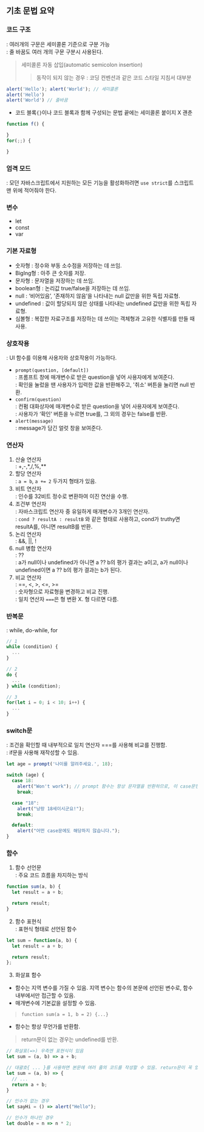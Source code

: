 ## 기초 문법 요약
### 코드 구조
: 여러개의 구문은 세미콜론 기준으로 구분 가능\
: 줄 바꿈도 여러 개의 구문 구분시 사용된다.
> 세미콜론 자동 삽입(automatic semicolon insertion)
>> 동작이 되지 않는 경우 : 코딩 컨벤션과 같은 코드 스타일 지침서 대부분
``` js
alert('Hello'); alert('World'); // 세미콜론
alert('Hello')
alert('World') // 줄바꿈
```
- 코드 블록```{}```이나 코드 블록과 함께 구성되는 문법 끝에는 세미콜론 붙이지 X 괜춘
``` js
function f() {

}
for(;;) {

}
```
### 엄격 모드
: 모던 자바스크립트에서 지원하는 모든 기능을 활성화하려면 ```use strict```를 스크립트 맨 위에 적어줘야 한다.
### 변수
- let
- const
- var
### 기본 자료형
- 숫자형 : 정수와 부동 소수점을 저장하는 데 쓰임.
- BigIng형 : 아주 큰 숫자를 저장.
- 문자형 : 문자열을 저장하는 데 쓰임.
- boolean형 : 논리값 true/false을 저장하는 데 쓰임.
- null : ‘비어있음’, '존재하지 않음’을 나타내는 null 값만을 위한 독립 자료형.
- undefined : 값이 할당되지 않은 상태를 나타내는 undefined 값만을 위한 독립 자료형.
- 심볼형 : 복잡한 자료구조를 저장하는 데 쓰이는 객체형과 고유한 식별자를 만들 때 사용.
### 상호작용
: UI 함수를 이용해 사용자와 상호작용이 가능하다.
- ```prompt(question, [default])```\
: 프롬프트 창에 매개변수로 받은 question을 넣어 사용자에게 보여준다.\
: 확인을 눌렀을 땐 사용자가 입력한 값을 반환해주고, '취소' 버튼을 눌리면 null 반환.
- ```confirm(question)```\
: 컨펌 대화상자에 매개변수로 받은 question을 넣어 사용자에게 보여준다.\
: 사용자가 ‘확인’ 버튼을 누르면 true를, 그 외의 경우는 false를 반환.
- ```alert(message)```\
: message가 담긴 얼럿 창을 보여준다.
### 연산자
1. 산술 연산자\
: +,-,*,/,%,**
2. 할당 연산자\
: ```a = b```, ```a += 2``` 두가지 형태가 있음.
3. 비트 연산자\
: 인수를 32비트 정수로 변환하여 이진 연산을 수행.
4. 조건부 연산자\
: 자바스크립트 연산자 중 유일하게 매개변수가 3개인 연산자.\
: ```cond ? resultA : resultB``` 와 같은 형태로 사용하고, cond가 truthy면 resultA를, 아니면 resultB를 반환.
5. 논리 연산자\
: &&, ||, !
6. null 병합 연산자\
: ??\
: a가 null이나 undefined가 아니면 a ?? b의 평가 결과는 a이고, a가 null이나 undefined이면 a ?? b의 평가 결과는 b가 된다.
7. 비교 연산자\
: ==, <, >, <=, >=\
: 숫자형으로 자료형을 변경하고 비교 진행.\
: 일치 연산자 ```===```은 형 변환 X. 형 다르면 다름.
### 반복문
: while, do-while, for
``` js
// 1
while (condition) {
  ...
}

// 2
do {
  ...
} while (condition);

// 3
for(let i = 0; i < 10; i++) {
  ...
}
```
### switch문
: 조건을 확인할 때 내부적으로 일치 연산자 ===를 사용해 비교를 진행함.\
: if문을 사용해 재작성할 수 있음.
``` js
let age = prompt('나이를 알려주세요.', 18);

switch (age) {
  case 18:
    alert("Won't work"); // prompt 함수는 항상 문자열을 반환하므로, 이 case문엔 절대 도달할 수 없습니다.
    break;

  case "18":
    alert("낭랑 18세이시군요!");
    break;

  default:
    alert("어떤 case문에도 해당하지 않습니다.");
}
```
### 함수
1. 함수 선언문\
: 주요 코드 흐름을 차지하는 방식
``` js
function sum(a, b) {
  let result = a + b;

  return result;
}
```
2. 함수 표현식\
: 표현식 형태로 선언된 함수
``` js
let sum = function(a, b) {
  let result = a + b;

  return result;
};
```
3. 화살표 함수
- 함수는 지역 변수를 가질 수 있음. 지역 변수는 함수의 본문에 선언된 변수로, 함수 내부에서만 접근할 수 있음.
- 매개변수에 기본값을 설정할 수 있음.
> ```function sum(a = 1, b = 2) {...}```
- 함수는 항상 무언가를 반환함.
> return문이 없는 경우는 undefined를 반환.
``` js
// 화살표(=>) 우측엔 표현식이 있음
let sum = (a, b) => a + b;

// 대괄호{ ... }를 사용하면 본문에 여러 줄의 코드를 작성할 수 있음. return문이 꼭 있어야 함.
let sum = (a, b) => {
  // ...
  return a + b;
}

// 인수가 없는 경우
let sayHi = () => alert("Hello");

// 인수가 하나인 경우
let double = n => n * 2;
```